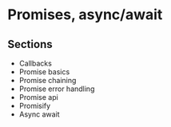 # Promises, async/await

## Sections
* Callbacks
* Promise basics
* Promise chaining
* Promise error handling
* Promise api
* Promisify
* Async await